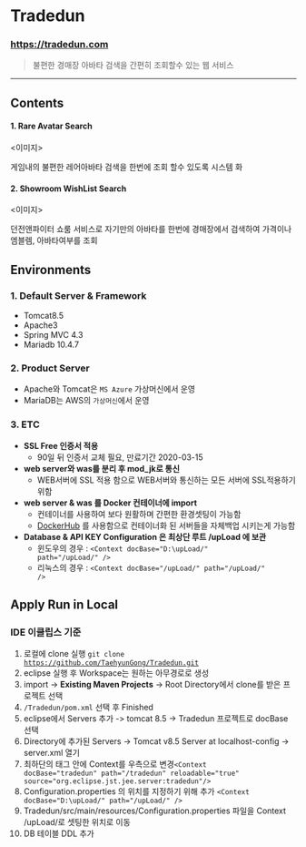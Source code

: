 # Tradedun
### **https://tradedun.com**
> 불편한 경매장 아바타 검색을 간편히 조회할수 있는 웹 서비스

***
## Contents
#### 1. Rare Avatar Search
<이미지>

게임내의 불편한 레어아바타 검색을 한번에 조회 할수 있도록 시스템 화

#### 2. Showroom WishList Search
<이미지>

던전앤파이터 쇼룸 서비스로 자기만의 아바타를 한번에 경매장에서 검색하여 가격이나 엠블렘, 아바타여부를 조회

## Environments

### 1. Default Server & Framework
- Tomcat8.5
- Apache3
- Spring MVC 4.3
- Mariadb 10.4.7

### 2. Product Server
- Apache와 Tomcat은 <code>MS Azure</code> 가상머신에서 운영
- MariaDB는 AWS의 <code>가상머신</code>에서 운영

### 3. ETC
- **SSL Free 인증서 적용**
  - 90일 뒤 인증서 교체 필요, 만료기간 2020-03-15
- **web server와 was를 분리 후 mod_jk로 통신**
  - WEB서버에 SSL 적용 함으로 WEB서버와 통신하는 모든 서버에 SSL적용하기 위함
- **web server & was 를 Docker 컨테이너에 import**
  - 컨테이너를 사용하여 보다 원활하며 간편한 환경셋팅이 가능함
  - [DockerHub](https://hub.docker.com) 를 사용함으로 컨테이너화 된 서버들을 자체백업 시키는게 가능함
- **Database & API KEY Configuration 은 최상단 루트 /upLoad 에 보관**
  - 윈도우의 경우 : <code>\<Context docBase="D:\upLoad/" path="/upLoad/" /></code>
  - 리눅스의 경우 : <code>\<Context docBase="/upLoad/" path="/upLoad/" /></code>

## Apply Run in Local 
### IDE 이클립스 기준
1. 로컬에 clone 실행 <code>git clone https://github.com/TaehyunGong/Tradedun.git</code>
2. eclipse 실행 후 Workspace는 원하는 아무경로로 생성
3. import -> **Existing Maven Projects** -> Root Directory에서 clone를 받은 프로젝트 선택
4. <code>/Tradedun/pom.xml</code> 선택 후 Finished
5. eclipse에서 Servers 추가 -> tomcat 8.5 -> Tradedun 프로젝트로 docBase 선택
6. Directory에 추가된 Servers -> Tomcat v8.5 Server at localhost-config -> server.xml 열기
7. 최하단의 <Host> 태그 안에 Context를 우측으로 변경<code>\<Context docBase="tradedun" path="/tradedun" reloadable="true"        source="org.eclipse.jst.jee.server:tradedun"/></code>
8. Configuration.properties 의 위치를 지정하기 위해 추가 <code>\<Context docBase="D:\upLoad/" path="/upLoad/" /></code>
9. Tradedun/src/main/resources/Configuration.properties 파일을 Context /upLoad/로 셋팅한 위치로 이동
10. DB 테이블 DDL 추가 

